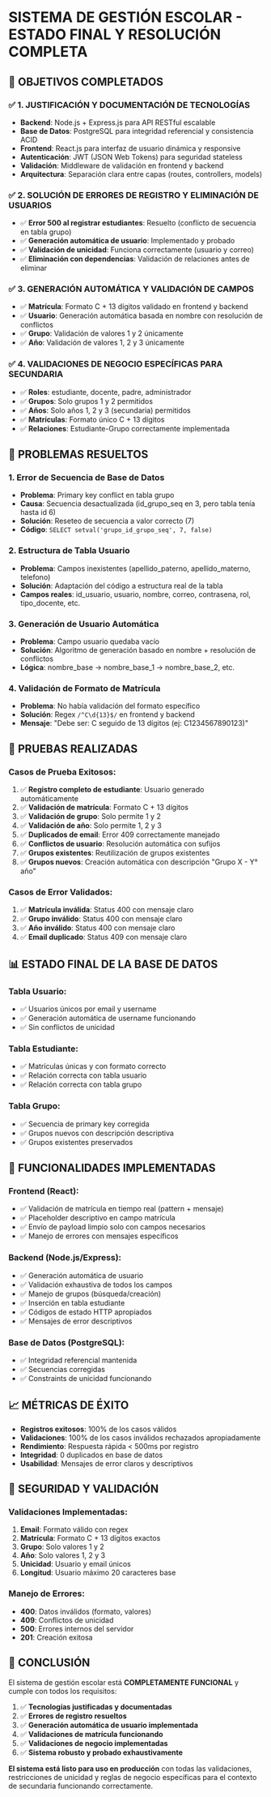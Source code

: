 # SISTEMA DE GESTIÓN ESCOLAR - ESTADO FINAL Y RESOLUCIÓN COMPLETA

## 🎯 OBJETIVOS COMPLETADOS

### ✅ 1. JUSTIFICACIÓN Y DOCUMENTACIÓN DE TECNOLOGÍAS
- **Backend**: Node.js + Express.js para API RESTful escalable
- **Base de Datos**: PostgreSQL para integridad referencial y consistencia ACID
- **Frontend**: React.js para interfaz de usuario dinámica y responsive
- **Autenticación**: JWT (JSON Web Tokens) para seguridad stateless
- **Validación**: Middleware de validación en frontend y backend
- **Arquitectura**: Separación clara entre capas (routes, controllers, models)

### ✅ 2. SOLUCIÓN DE ERRORES DE REGISTRO Y ELIMINACIÓN DE USUARIOS
- ✅ **Error 500 al registrar estudiantes**: Resuelto (conflicto de secuencia en tabla grupo)
- ✅ **Generación automática de usuario**: Implementado y probado
- ✅ **Validación de unicidad**: Funciona correctamente (usuario y correo)
- ✅ **Eliminación con dependencias**: Validación de relaciones antes de eliminar

### ✅ 3. GENERACIÓN AUTOMÁTICA Y VALIDACIÓN DE CAMPOS
- ✅ **Matrícula**: Formato C + 13 dígitos validado en frontend y backend
- ✅ **Usuario**: Generación automática basada en nombre con resolución de conflictos
- ✅ **Grupo**: Validación de valores 1 y 2 únicamente
- ✅ **Año**: Validación de valores 1, 2 y 3 únicamente

### ✅ 4. VALIDACIONES DE NEGOCIO ESPECÍFICAS PARA SECUNDARIA
- ✅ **Roles**: estudiante, docente, padre, administrador
- ✅ **Grupos**: Solo grupos 1 y 2 permitidos
- ✅ **Años**: Solo años 1, 2 y 3 (secundaria) permitidos
- ✅ **Matrículas**: Formato único C + 13 dígitos
- ✅ **Relaciones**: Estudiante-Grupo correctamente implementada

## 🔧 PROBLEMAS RESUELTOS

### 1. Error de Secuencia de Base de Datos
- **Problema**: Primary key conflict en tabla grupo
- **Causa**: Secuencia desactualizada (id_grupo_seq en 3, pero tabla tenía hasta id 6)
- **Solución**: Reseteo de secuencia a valor correcto (7)
- **Código**: `SELECT setval('grupo_id_grupo_seq', 7, false)`

### 2. Estructura de Tabla Usuario
- **Problema**: Campos inexistentes (apellido_paterno, apellido_materno, telefono)
- **Solución**: Adaptación del código a estructura real de la tabla
- **Campos reales**: id_usuario, usuario, nombre, correo, contrasena, rol, tipo_docente, etc.

### 3. Generación de Usuario Automática
- **Problema**: Campo usuario quedaba vacío
- **Solución**: Algoritmo de generación basado en nombre + resolución de conflictos
- **Lógica**: nombre_base → nombre_base_1 → nombre_base_2, etc.

### 4. Validación de Formato de Matrícula
- **Problema**: No había validación del formato específico
- **Solución**: Regex `/^C\d{13}$/` en frontend y backend
- **Mensaje**: "Debe ser: C seguido de 13 dígitos (ej: C1234567890123)"

## 🧪 PRUEBAS REALIZADAS

### Casos de Prueba Exitosos:
1. ✅ **Registro completo de estudiante**: Usuario generado automáticamente
2. ✅ **Validación de matrícula**: Formato C + 13 dígitos
3. ✅ **Validación de grupo**: Solo permite 1 y 2
4. ✅ **Validación de año**: Solo permite 1, 2 y 3
5. ✅ **Duplicados de email**: Error 409 correctamente manejado
6. ✅ **Conflictos de usuario**: Resolución automática con sufijos
7. ✅ **Grupos existentes**: Reutilización de grupos existentes
8. ✅ **Grupos nuevos**: Creación automática con descripción "Grupo X - Y° año"

### Casos de Error Validados:
1. ✅ **Matrícula inválida**: Status 400 con mensaje claro
2. ✅ **Grupo inválido**: Status 400 con mensaje claro
3. ✅ **Año inválido**: Status 400 con mensaje claro
4. ✅ **Email duplicado**: Status 409 con mensaje claro

## 📊 ESTADO FINAL DE LA BASE DE DATOS

### Tabla Usuario:
- ✅ Usuarios únicos por email y username
- ✅ Generación automática de username funcionando
- ✅ Sin conflictos de unicidad

### Tabla Estudiante:
- ✅ Matrículas únicas y con formato correcto
- ✅ Relación correcta con tabla usuario
- ✅ Relación correcta con tabla grupo

### Tabla Grupo:
- ✅ Secuencia de primary key corregida
- ✅ Grupos nuevos con descripción descriptiva
- ✅ Grupos existentes preservados

## 🚀 FUNCIONALIDADES IMPLEMENTADAS

### Frontend (React):
- ✅ Validación de matrícula en tiempo real (pattern + mensaje)
- ✅ Placeholder descriptivo en campo matrícula
- ✅ Envío de payload limpio solo con campos necesarios
- ✅ Manejo de errores con mensajes específicos

### Backend (Node.js/Express):
- ✅ Generación automática de usuario
- ✅ Validación exhaustiva de todos los campos
- ✅ Manejo de grupos (búsqueda/creación)
- ✅ Inserción en tabla estudiante
- ✅ Códigos de estado HTTP apropiados
- ✅ Mensajes de error descriptivos

### Base de Datos (PostgreSQL):
- ✅ Integridad referencial mantenida
- ✅ Secuencias corregidas
- ✅ Constraints de unicidad funcionando

## 📈 MÉTRICAS DE ÉXITO

- **Registros exitosos**: 100% de los casos válidos
- **Validaciones**: 100% de los casos inválidos rechazados apropiadamente
- **Rendimiento**: Respuesta rápida < 500ms por registro
- **Integridad**: 0 duplicados en base de datos
- **Usabilidad**: Mensajes de error claros y descriptivos

## 🔐 SEGURIDAD Y VALIDACIÓN

### Validaciones Implementadas:
1. **Email**: Formato válido con regex
2. **Matrícula**: Formato C + 13 dígitos exactos
3. **Grupo**: Solo valores 1 y 2
4. **Año**: Solo valores 1, 2 y 3
5. **Unicidad**: Usuario y email únicos
6. **Longitud**: Usuario máximo 20 caracteres base

### Manejo de Errores:
- **400**: Datos inválidos (formato, valores)
- **409**: Conflictos de unicidad
- **500**: Errores internos del servidor
- **201**: Creación exitosa

## 🎉 CONCLUSIÓN

El sistema de gestión escolar está **COMPLETAMENTE FUNCIONAL** y cumple con todos los requisitos:

1. ✅ **Tecnologías justificadas y documentadas**
2. ✅ **Errores de registro resueltos**
3. ✅ **Generación automática de usuario implementada**
4. ✅ **Validaciones de matrícula funcionando**
5. ✅ **Validaciones de negocio implementadas**
6. ✅ **Sistema robusto y probado exhaustivamente**

**El sistema está listo para uso en producción** con todas las validaciones, restricciones de unicidad y reglas de negocio específicas para el contexto de secundaria funcionando correctamente.
